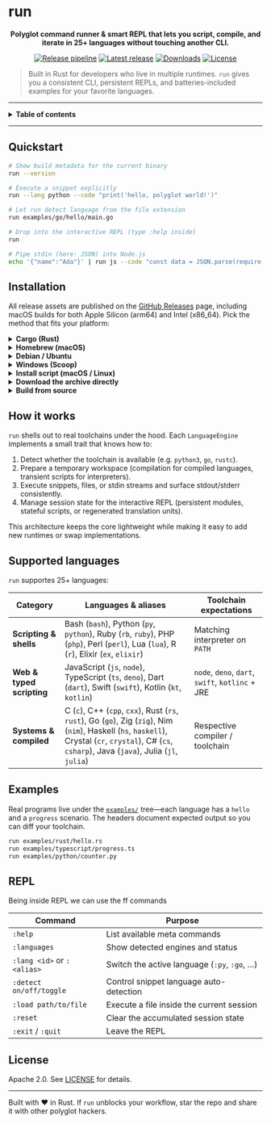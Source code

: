 # run

<p align="center">
	<strong>Polyglot command runner & smart REPL that lets you script, compile, and iterate in 25+ languages without touching another CLI.</strong>
</p>

<p align="center">
	<a href="https://github.com/Esubaalew/run/actions/workflows/release.yml"><img src="https://github.com/Esubaalew/run/actions/workflows/release.yml/badge.svg" alt="Release pipeline" /></a>
	<a href="https://github.com/Esubaalew/run/releases/latest"><img src="https://img.shields.io/github/v/release/Esubaalew/run?display_name=tag&sort=semver" alt="Latest release" /></a>
	<a href="https://github.com/Esubaalew/run/releases"><img src="https://img.shields.io/github/downloads/Esubaalew/run/total.svg" alt="Downloads" /></a>
	<a href="LICENSE"><img src="https://img.shields.io/badge/license-Apache%202.0-blue.svg" alt="License" /></a>
</p>

> Built in Rust for developers who live in multiple runtimes. `run` gives you a consistent CLI, persistent REPLs, and batteries-included examples for your favorite languages.

---

<details>
<summary><strong>Table of contents</strong></summary>

- [Highlights](#-highlights)
- [Quickstart](#-quickstart)
- [Installation](#-installation)
- [How it works](#-how-it-works)
- [Supported languages](#-supported-languages)
- [Examples](#-examples)
- [REPL](#-repl-cheat-sheet)
- [📄 License](#-license)

</details>

---

##  Quickstart

```bash
# Show build metadata for the current binary
run --version

# Execute a snippet explicitly
run --lang python --code "print('hello, polyglot world!')"

# Let run detect language from the file extension
run examples/go/hello/main.go

# Drop into the interactive REPL (type :help inside)
run

# Pipe stdin (here: JSON) into Node.js
echo '{"name":"Ada"}' | run js --code "const data = JSON.parse(require('fs').readFileSync(0, 'utf8')); console.log(`hi ${data.name}`)"
```


##  Installation

All release assets are published on the [GitHub Releases](https://github.com/Esubaalew/run/releases) page, including macOS builds for both Apple Silicon (arm64) and Intel (x86_64). Pick the method that fits your platform:

<details>
<summary><strong>Cargo (Rust)</strong></summary>

```bash
cargo install run-kit
```

> Installs the `run` binary from the [`run-kit`](https://crates.io/crates/run-kit) crate. Updating? Run `cargo install run-kit --force`.

</details>

<details>
<summary><strong>Homebrew (macOS)</strong></summary>

```bash
brew install --formula https://github.com/Esubaalew/run/releases/latest/download/homebrew-run.rb
```

>  This formula is published as a standalone file on each release; it isn’t part of the default Homebrew taps. Installing by name (`brew install homebrew-run`) will fail—always point Homebrew to the release URL above (or download the file and run `brew install ./homebrew-run.rb`).

Once the latest release artifacts are published, Homebrew automatically selects the correct macOS binary for your CPU (Intel or Apple Silicon) based on this formula.

</details>

<details>
<summary><strong>Debian / Ubuntu</strong></summary>

```bash
curl -LO https://github.com/Esubaalew/run/releases/latest/download/run-deb.sha256
DEB_FILE=$(awk '{print $2}' run-deb.sha256)
curl -LO "https://github.com/Esubaalew/run/releases/latest/download/${DEB_FILE}"
sha256sum --check run-deb.sha256
sudo apt install "./${DEB_FILE}"
```

</details>

<details>
<summary><strong>Windows (Scoop)</strong></summary>

```powershell
scoop install https://github.com/Esubaalew/run/releases/latest/download/run-scoop.json
```

</details>

<details>
<summary><strong>Install script (macOS / Linux)</strong></summary>

```bash
curl -fsSLO https://raw.githubusercontent.com/Esubaalew/run/master/scripts/install.sh
chmod +x install.sh
./install.sh --add-path           # optional: append ~/.local/bin to PATH
```

Pass `--version v0.2.0`, `--prefix /usr/local/bin`, or `--repo yourname/run` to customize the install.

</details>

<details>
<summary><strong>Download the archive directly</strong></summary>

1. Grab the `tar.gz` (macOS/Linux) or `zip` (Windows) from the latest release.
2. Extract it and copy `run` / `run.exe` onto your `PATH`.
3. Optionally execute the bundled `install.sh` to handle the copy for you.

</details>

<details>
<summary><strong>Build from source</strong></summary>

```bash
cargo install run-kit
```

The project targets Rust 1.70+. Installing from crates.io gives you the same `run` binary that CI publishes; use `--force` when upgrading to a newer release.

</details>

##  How it works

`run` shells out to real toolchains under the hood. Each `LanguageEngine` implements a small trait that knows how to:

1. Detect whether the toolchain is available (e.g. `python3`, `go`, `rustc`).
2. Prepare a temporary workspace (compilation for compiled languages, transient scripts for interpreters).
3. Execute snippets, files, or stdin streams and surface stdout/stderr consistently.
4. Manage session state for the interactive REPL (persistent modules, stateful scripts, or regenerated translation units).

This architecture keeps the core lightweight while making it easy to add new runtimes or swap implementations.

##  Supported languages

`run` supportes 25+ languages:

| Category                  | Languages & aliases                                                                                                                                                                                    | Toolchain expectations                           |
| ------------------------- | ------------------------------------------------------------------------------------------------------------------------------------------------------------------------------------------------------ | ------------------------------------------------ |
| **Scripting & shells**    | Bash (`bash`), Python (`py`, `python`), Ruby (`rb`, `ruby`), PHP (`php`), Perl (`perl`), Lua (`lua`), R (`r`), Elixir (`ex`, `elixir`)                                                                 | Matching interpreter on `PATH`                   |
| **Web & typed scripting** | JavaScript (`js`, `node`), TypeScript (`ts`, `deno`), Dart (`dart`), Swift (`swift`), Kotlin (`kt`, `kotlin`)                                                                                          | `node`, `deno`, `dart`, `swift`, `kotlinc` + JRE |
| **Systems & compiled**    | C (`c`), C++ (`cpp`, `cxx`), Rust (`rs`, `rust`), Go (`go`), Zig (`zig`), Nim (`nim`), Haskell (`hs`, `haskell`), Crystal (`cr`, `crystal`), C# (`cs`, `csharp`), Java (`java`), Julia (`jl`, `julia`) | Respective compiler / toolchain                  |



##  Examples

Real programs live under the [`examples/`](examples) tree—each language has a `hello` and a `progress` scenario. The headers document expected output so you can diff your toolchain.

```bash
run examples/rust/hello.rs
run examples/typescript/progress.ts
run examples/python/counter.py
```


##  REPL
Being inside REPL we can use the ff commands

| Command                    | Purpose                                      |
| -------------------------- | -------------------------------------------- |
| `:help`                    | List available meta commands                 |
| `:languages`               | Show detected engines and status             |
| `:lang <id>` or `:<alias>` | Switch the active language (`:py`, `:go`, …) |
| `:detect on/off/toggle`    | Control snippet language auto-detection      |
| `:load path/to/file`       | Execute a file inside the current session    |
| `:reset`                   | Clear the accumulated session state          |
| `:exit` / `:quit`          | Leave the REPL                               |






##  License

Apache 2.0. See [LICENSE](LICENSE) for details.

---

Built with ❤️ in Rust. If `run` unblocks your workflow, star the repo and share it with other polyglot hackers.
